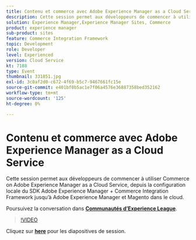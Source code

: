 ```yaml
---
title: Contenu et commerce avec Adobe Experience Manager as a Cloud Service
description: Cette session permet aux développeurs de commencer à utiliser Commerce on Adobe Experience Manager as a Cloud Service, depuis la configuration locale du SDK Adobe Experience Manager + Commerce Integration Framework jusqu’à Adobe Experience Manager et Magento dans le cloud. Cette session a été diffusée dans le cadre d’un événement de contenu Adobe Developers Live.
solution: Experience Manager,Experience Manager Sites, Commerce
product: experience manager
sub-product: sites
feature: Commerce Integration Framework
topic: Development
role: Developer
level: Experienced
version: Cloud Service
kt: 7188
type: Event
thumbnail: 331851.jpg
exl-id: 3c0af2d0-c672-4f69-b5c7-9467661fc15e
source-git-commit: e401bf0b5ac1e7f06a4576e36887358bed352162
workflow-type: tm+mt
source-wordcount: '125'
ht-degree: 0%

---
```


# Contenu et commerce avec Adobe Experience Manager as a Cloud Service

Cette session permet aux développeurs de commencer à utiliser Commerce on Adobe Experience Manager as a Cloud Service, depuis la configuration locale du SDK Adobe Experience Manager + Commerce Integration Framework jusqu’à Adobe Experience Manager et Magento dans le cloud.

Poursuivez la conversation dans **[Communautés d’Experience League](https://adobe.ly/36Yd3v6)**.

>[!VIDEO](https://video.tv.adobe.com/v/331851/?quality=12&learn=on&hidetitle=true)

Cliquez sur **[here](/help/adobe-developers-live/assets/content-commerce.pdf)** pour les diapositives de session.
